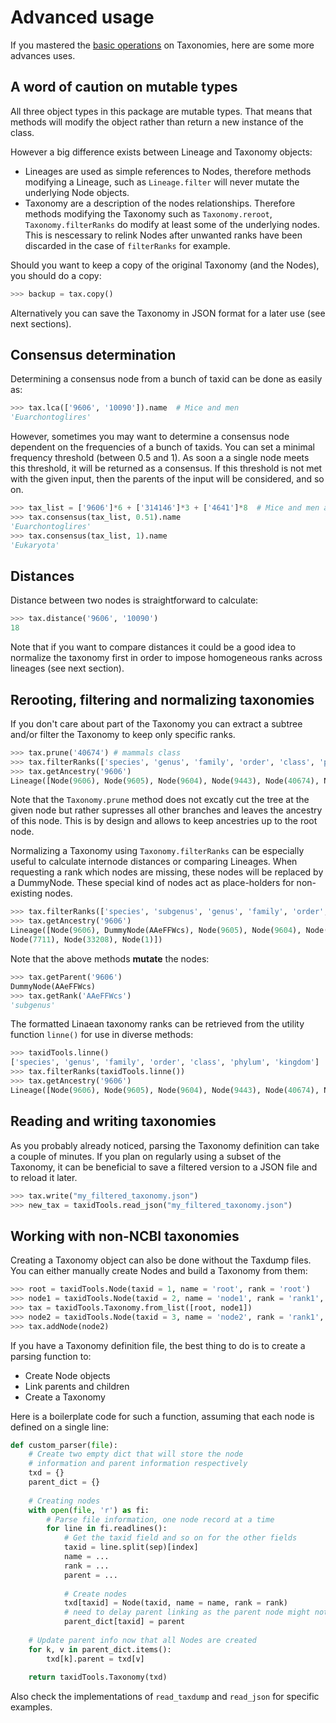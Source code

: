 # Advanced usage

If you mastered the [basic operations](quickstart.md) on Taxonomies, here are some
more advances uses.

## A word of caution on mutable types

All three object types in this package are mutable types.
That means that methods will modify the object rather than
return a new instance of the class.

However a big difference exists between Lineage and Taxonomy objects:
* Lineages are used as simple references to Nodes, therefore methods 
modifying a Lineage, such as `Lineage.filter` will never mutate the underlying 
Node objects.
* Taxonomy are a description of the nodes relationships. Therefore methods 
modifying the Taxonomy such as `Taxonomy.reroot`, `Taxonomy.filterRanks` do 
modify at least some of the underlying nodes. This is nescessary to relink 
Nodes after unwanted ranks have been discarded in the case of `filterRanks`
for example.

Should you want to keep a copy of the original Taxonomy (and the Nodes), you should 
do a copy:

``` py
>>> backup = tax.copy()
```

Alternatively you can save the Taxonomy in JSON format for a later use (see next sections).

## Consensus determination 

Determining a consensus node from a bunch of taxid can be done as easily as:

``` py
>>> tax.lca(['9606', '10090']).name  # Mice and men
'Euarchontoglires'
```

However, sometimes you may want to determine a consensus node dependent on the 
frequencies of a bunch of taxids. You can set a minimal frequency threshold (between 0.5 and 1).
As soon a a single node meets this threshold, it will be returned as a consensus. If this threshold is 
not met with the given input, then the parents of the input will be considered, and so on.

``` py
>>> tax_list = ['9606']*6 + ['314146']*3 + ['4641']*8  # Mice and men and bananas
>>> tax.consensus(tax_list, 0.51).name
'Euarchontoglires'
>>> tax.consensus(tax_list, 1).name
'Eukaryota'
```

## Distances

Distance between two nodes is straightforward to calculate:

``` py
>>> tax.distance('9606', '10090')
18
```

Note that if you want to compare distances it could be a good idea to normalize the taxonomy 
first in order to impose homogeneous ranks across lineages (see next section).

## Rerooting, filtering and normalizing taxonomies

If you don't care about part of the Taxonomy 
you can extract a subtree and/or filter the Taxonomy to keep only specific 
ranks.

``` py
>>> tax.prune('40674') # mammals class
>>> tax.filterRanks(['species', 'genus', 'family', 'order', 'class', 'phylum', 'kingdom'])
>>> tax.getAncestry('9606')
Lineage([Node(9606), Node(9605), Node(9604), Node(9443), Node(40674), Node(7711), Node(33208), Node(1)])
```

Note that the `Taxonomy.prune` method does not excatly cut the tree at the given node 
but rather supresses all other branches and leaves the ancestry of this node.
This is by design and allows to keep ancestries up to the root node.

Normalizing a Taxonomy using `Taxonomy.filterRanks` can be especially useful
to calculate internode distances or comparing Lineages. When requesting a rank 
which nodes are missing, these nodes will be replaced by a DummyNode.
These special kind of nodes act as place-holders for non-existing nodes.

``` py
>>> tax.filterRanks(['species', 'subgenus', 'genus', 'family', 'order', 'class', 'phylum', 'kingdom'])
>>> tax.getAncestry('9606')
Lineage([Node(9606), DummyNode(AAeFFWcs), Node(9605), Node(9604), Node(9443), Node(40674), 
Node(7711), Node(33208), Node(1)])
```

Note that the above methods **mutate** the nodes:

``` py
>>> tax.getParent('9606')
DummyNode(AAeFFWcs)
>>> tax.getRank('AAeFFWcs')
'subgenus'
```

The formatted Linaean taxonomy ranks can be retrieved from the utility function `linne()`
for use in diverse methods:

``` py
>>> taxidTools.linne()
['species', 'genus', 'family', 'order', 'class', 'phylum', 'kingdom']
>>> tax.filterRanks(taxidTools.linne())
>>> tax.getAncestry('9606')
Lineage([Node(9606), Node(9605), Node(9604), Node(9443), Node(40674), Node(7711), Node(33208), Node(1)])
```

## Reading and writing taxonomies

As you probably already noticed, parsing the Taxonomy definition can 
take a couple of minutes. If you plan on regularly using a subset of the Taxonomy, 
it can be beneficial to save a filtered version to a JSON file and to reload it later.

``` py
>>> tax.write("my_filtered_taxonomy.json")
>>> new_tax = taxidTools.read_json("my_filtered_taxonomy.json")
```

## Working with non-NCBI taxonomies

Creating a Taxonomy object can also be done without the Taxdump files.
You can either manually create Nodes and build a Taxonomy from them:

``` py
>>> root = taxidTools.Node(taxid = 1, name = 'root', rank = 'root')
>>> node1 = taxidTools.Node(taxid = 2, name = 'node1', rank = 'rank1', parent = root)
>>> tax = taxidTools.Taxonomy.from_list([root, node1])
>>> node2 = taxidTools.Node(taxid = 3, name = 'node2', rank = 'rank1', parent = root)
>>> tax.addNode(node2)
```

If you have a Taxonomy definition file, the best thing to do is
to create a parsing function to:
* Create Node objects
* Link parents and children
* Create a Taxonomy

Here is a boilerplate code for such a function, assuming that each node 
is defined on a single line:

``` py
def custom_parser(file):
    # Create two empty dict that will store the node
    # information and parent information respectively
    txd = {} 
    parent_dict = {}
    
    # Creating nodes
    with open(file, 'r') as fi:
        # Parse file information, one node record at a time
        for line in fi.readlines():
            # Get the taxid field and so on for the other fields
            taxid = line.split(sep)[index]
            name = ...
            rank = ...
            parent = ...
            
            # Create nodes
            txd[taxid] = Node(taxid, name = name, rank = rank)
            # need to delay parent linking as the parent node might not exist yet
            parent_dict[taxid] = parent
        
    # Update parent info now that all Nodes are created
    for k, v in parent_dict.items():
        txd[k].parent = txd[v]
    
    return taxidTools.Taxonomy(txd)
```

Also check the implementations of `read_taxdump` and `read_json` for 
specific examples.
